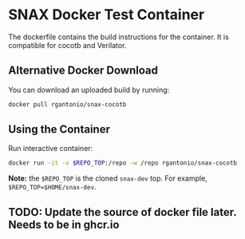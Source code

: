 # SNAX Docker Test Container
The dockerfile contains the build instructions for the container. It is compatible for cocotb and Verilator. 

## Alternative Docker Download
You can download an uploaded build by running: 
``` bash
docker pull rgantonio/snax-cocotb
```

## Using the Container
Run interactive container:

``` bash
docker run -it -v $REPO_TOP:/repo -w /repo rgantonio/snax-cocotb
```
**Note:** the `$REPO_TOP` is the cloned `snax-dev` top. For example, `$REPO_TOP=$HOME/snax-dev`.

## TODO: Update the source of docker file later. Needs to be in ghcr.io